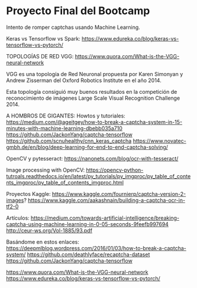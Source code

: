 # Proyecto Final del Bootcamp
Intento de romper captchas usando Machine Learning.

Keras vs Tensorflow vs Spark:
https://www.edureka.co/blog/keras-vs-tensorflow-vs-pytorch/


TOPOLOGÍAS DE RED
VGG:
https://www.quora.com/What-is-the-VGG-neural-network

VGG es una topología de Red Neuronal propuesta por Karen Simonyan y Andrew Zisserman del Oxford Robotics Institute en el año 2014.

Esta topología consiguió muy buenos resultados en la competición  de reconocimiento de imágenes Large Scale Visual Recognition Challenge 2014.


A HOMBROS DE GIGANTES:
Howtos y tutoriales:
	https://medium.com/@ageitgey/how-to-break-a-captcha-system-in-15-minutes-with-machine-learning-dbebb035a710
	https://github.com/JackonYang/captcha-tensorflow
	https://github.com/scnuhealthy/cnn_keras_captcha
	https://www.novatec-gmbh.de/en/blog/deep-learning-for-end-to-end-captcha-solving/

OpenCV y pytesseract:
https://nanonets.com/blog/ocr-with-tesseract/

Image processing with OpenCV:
https://opencv-python-tutroals.readthedocs.io/en/latest/py_tutorials/py_imgproc/py_table_of_contents_imgproc/py_table_of_contents_imgproc.html

Proyectos Kaggle:
	https://www.kaggle.com/fournierp/captcha-version-2-images?
	https://www.kaggle.com/aakashnain/building-a-captcha-ocr-in-tf2-0
	

Artículos:
	https://medium.com/towards-artificial-intelligence/breaking-captcha-using-machine-learning-in-0-05-seconds-9feefb997694
	http://ceur-ws.org/Vol-1885/93.pdf

Basándome en estos enlaces:
	https://deepmlblog.wordpress.com/2016/01/03/how-to-break-a-captcha-system/
	https://github.com/deathlyface/recaptcha-dataset
	https://github.com/JackonYang/captcha-tensorflow

https://www.quora.com/What-is-the-VGG-neural-network
https://www.edureka.co/blog/keras-vs-tensorflow-vs-pytorch/
